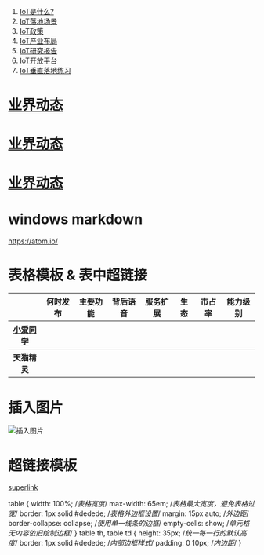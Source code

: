 1. <a href="#tag-IoT是什么?">IoT是什么?</a> 
1. <a href="#tag-IoT落地场景">IoT落地场景</a>
1. <a href="#tag-IoT政策">IoT政策</a>
1. <a href="#tag-IoT产业布局">IoT产业布局</a>
1. <a href="#tag-IoT研究报告">IoT研究报告</a>
1. <a href="#tag-IoT开放平台">IoT开放平台</a>
1. <a href="#tag-IoT垂直落地练习">IoT垂直落地练习</a>

# <a id="tag-业界动态 " href="#tag-业界动态 ">业界动态</a>
# <a id="tag-业界动态 " href="#tag-业界动态 ">业界动态</a>
# <a id="tag-业界动态 " href="#tag-业界动态 ">业界动态</a>


# windows markdown 
https://atom.io/

# 表格模板 & 表中超链接
<table>
    <tr>
        <th></th>
        <th>何时发布</th> <!注释>
        <th>主要功能</th> 
        <th>背后语音</th>
        <th>服务扩展</th>
        <th>生态</th>
        <th>市占率</th>
        <th>能力级别</th>
    </tr>
    <tr>
        <th><a href = "https://baike.baidu.com/item/%E5%B0%8F%E7%88%B1%E5%90%8C%E5%AD%A6/22047751?fr=aladdin">小爱同学</a> </th>
        <th></th> <!何时发布>
        <th></th> <!主要功能>
        <th></th> <!背后语音>
        <th></th> <!服务扩展>
        <th></th> <!生态>
        <th></th> <!市占率>
        <th></th> <!能力级别>
    </tr>    
    <tr>
        <th>天猫精灵</th>
        <th></th> <!何时发布>
        <th></th> <!主要功能>
        <th></th> <!背后语音>
        <th></th> <!服务扩展>
        <th></th> <!生态>
        <th></th> <!市占率>
        <th></th> <!能力级别>
    </tr>  
</table>

# 插入图片
![插入图片]()<br>

# 超链接模板
[superlink]()<br>

table {
    width: 100%; /*表格宽度*/
    max-width: 65em; /*表格最大宽度，避免表格过宽*/
    border: 1px solid #dedede; /*表格外边框设置*/
    margin: 15px auto; /*外边距*/
    border-collapse: collapse; /*使用单一线条的边框*/
    empty-cells: show; /*单元格无内容依旧绘制边框*/
}
table th,
table td {
  height: 35px; /*统一每一行的默认高度*/
  border: 1px solid #dedede; /*内部边框样式*/
  padding: 0 10px; /*内边距*/
}

